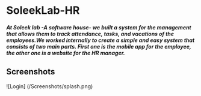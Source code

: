 # SoleekLab-HR

##### At Soleek lab -A software house- we built a system for the management that allows them to track attendance, tasks, and vacations of the employees.We worked internally to create a simple and easy system that consists of two main parts. First one is the mobile app for the employee, the other one is a website for the HR manager.

##  Screenshots
![Login] (/Screenshots/splash.png)
